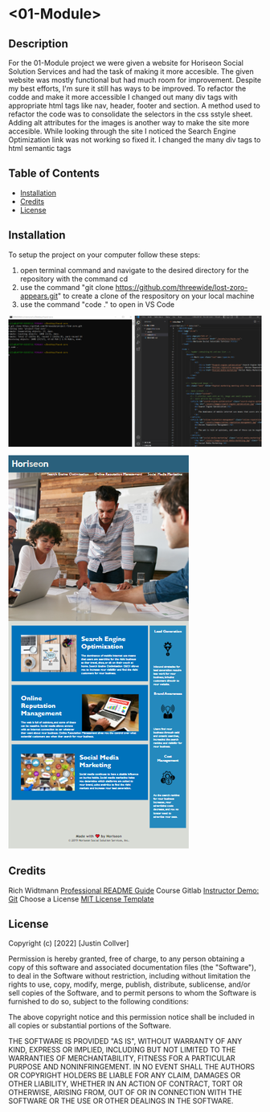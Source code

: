 # <01-Module>

## Description

For the 01-Module project we were given a website for Horiseon Social Solution Services and had the task of making it more accesible.
The given website was mostly functional but had much room for improvement. Despite my best efforts, I'm sure it still has ways to be improved.
To refactor the codde and make it more accessible I changed out many div tags with appropriate html tags like nav, header, footer and section. 
A method used to refactor the code was to consolidate the selectors in the css sstyle sheet. 
Adding alt attributes for the images is another way to make the site more accesible.
While looking through the site I noticed the Search Engine Optimization link was not working so fixed it.
I changed the many div tags to html semantic tags

## Table of Contents

- [Installation](#installation)
- [Credits](#credits)
- [License](#license)

## Installation

To setup the project on your computer follow these steps:

1. open terminal command and navigate to the desired directory for the repository with the command cd
2. use the command "git clone https://github.com/threewide/lost-zoro-appears.git" to create a clone of the respository on your local machine
2. use the command "code ." to open in VS Code

![Installation to development guide](assets/images/installation-to-development-guide-screenshot.png)

![Website Image](assets/images/website-snapshot.png)

## Credits

Rich Widtmann [Professional README Guide](https://coding-boot-camp.github.io/full-stack/github/professional-readme-guide)
Course Gitlab [Instructor Demo: Git](https://utoronto.bootcampcontent.com/utoronto-bootcamp/UTOR-VIRT-FSF-FT-05-2022-U-LOLC/-/tree/main/01-HTML-Git-CSS/01-Activities/03-Ins_Git)
Choose a License [MIT License Template](https://choosealicense.com/licenses/mit/)

## License

Copyright (c) [2022] [Justin Collver]

Permission is hereby granted, free of charge, to any person obtaining a copy
of this software and associated documentation files (the "Software"), to deal
in the Software without restriction, including without limitation the rights
to use, copy, modify, merge, publish, distribute, sublicense, and/or sell
copies of the Software, and to permit persons to whom the Software is
furnished to do so, subject to the following conditions:

The above copyright notice and this permission notice shall be included in all
copies or substantial portions of the Software.

THE SOFTWARE IS PROVIDED "AS IS", WITHOUT WARRANTY OF ANY KIND, EXPRESS OR
IMPLIED, INCLUDING BUT NOT LIMITED TO THE WARRANTIES OF MERCHANTABILITY,
FITNESS FOR A PARTICULAR PURPOSE AND NONINFRINGEMENT. IN NO EVENT SHALL THE
AUTHORS OR COPYRIGHT HOLDERS BE LIABLE FOR ANY CLAIM, DAMAGES OR OTHER
LIABILITY, WHETHER IN AN ACTION OF CONTRACT, TORT OR OTHERWISE, ARISING FROM,
OUT OF OR IN CONNECTION WITH THE SOFTWARE OR THE USE OR OTHER DEALINGS IN THE
SOFTWARE.